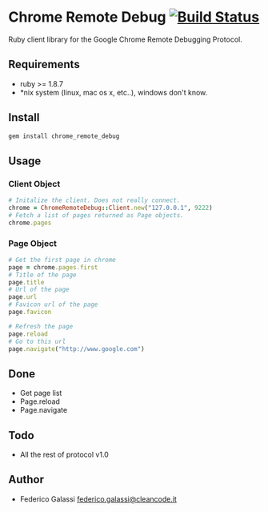 # Chrome Remote Debug [![Build Status](https://secure.travis-ci.org/fgalassi/chrome-remote-debug.png)](http://travis-ci.org/fgalassi/chrome-remote-debug)

Ruby client library for the Google Chrome Remote Debugging Protocol.

## Requirements
- ruby >= 1.8.7
- *nix system (linux, mac os x, etc..), windows don't know.

## Install
```bash
gem install chrome_remote_debug
```

## Usage

### Client Object

```ruby
# Initalize the client. Does not really connect.
chrome = ChromeRemoteDebug::Client.new("127.0.0.1", 9222)
# Fetch a list of pages returned as Page objects.
chrome.pages
```

### Page Object

```ruby
# Get the first page in chrome
page = chrome.pages.first
# Title of the page
page.title
# Url of the page
page.url
# Favicon url of the page
page.favicon

# Refresh the page
page.reload
# Go to this url
page.navigate("http://www.google.com")
```

## Done

* Get page list
* Page.reload
* Page.navigate

## Todo

* All the rest of protocol v1.0

## Author

* Federico Galassi <federico.galassi@cleancode.it>
